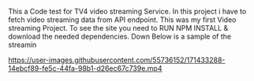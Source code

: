  This a Code test for TV4 video streaming Service. In this project i have to fetch video streaming data from API endpoint. This was my first Video streaming Project. To see the site you need to RUN NPM INSTALL & download the needed dependencies. Down Below is a sample of the streamin 





https://user-images.githubusercontent.com/55736152/171433288-14ebcf89-fe5c-44fa-98b1-d26ec67c739e.mp4

